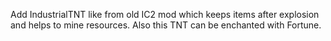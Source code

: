  Add IndustrialTNT like from old IC2 mod which keeps items after explosion and helps to mine resources. Also this TNT can be enchanted with Fortune.
